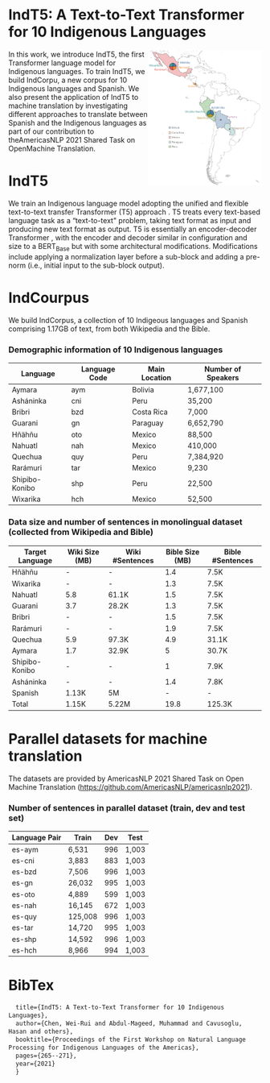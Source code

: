 # IndT5: A Text-to-Text Transformer for 10 Indigenous Languages
<img src="IND_langs_large7.png" alt="drawing" width="45%" height="45%" align="right"/>
In this work,  we introduce IndT5, the  first  Transformer  language  model  for  Indigenous languages.  To train IndT5, we build IndCorpu,  a  new  corpus  for 10 Indigenous languages  and  Spanish. We  also  present  the application  of  IndT5  to  machine  translation by    investigating    different    approaches    to translate between Spanish and the Indigenous languages  as  part  of  our  contribution  to  theAmericasNLP  2021  Shared  Task  on  OpenMachine  Translation.

# IndT5
We train an Indigenous language model adopting the unified and flexible
text-to-text transfer Transformer (T5) approach . T5 treats every
text-based language task as a “text-to-text" problem, taking text format
as input and producing new text format as output. T5 is essentially an
encoder-decoder Transformer , with the encoder and decoder similar in
configuration and size to a BERT<sub>Base</sub> but with some
architectural modifications. Modifications include applying a
normalization layer before a sub-block and adding a pre-norm (i.e.,
initial input to the sub-block output).

# IndCourpus
We build IndCorpus, a collection of 10 Indigeous languages and Spanish comprising 1.17GB of text, from both Wikipedia and the Bible.

### Demographic information of 10 Indigenous languages
|   **Language**   | **Language Code** | **Main Location** | **Number of Speakers** | 
|------------------|-------------------|-------------------|------------------------|
| Aymara           | aym               | Bolivia           | 1,677,100              |
| Asháninka        | cni               | Peru              | 35,200                 |
| Bribri           | bzd               | Costa Rica        | 7,000                  |
| Guarani          | gn                | Paraguay          | 6,652,790              |
| Hñähñu           | oto               | Mexico            | 88,500                 |
| Nahuatl          | nah               | Mexico            | 410,000                |
| Quechua          | quy               | Peru              | 7,384,920              |
| Rarámuri         | tar               | Mexico            | 9,230                  |
| Shipibo-Konibo   | shp               | Peru              | 22,500                 |
| Wixarika         | hch               | Mexico            | 52,500                 |

### Data size and number of sentences in monolingual dataset (collected from Wikipedia and Bible)
| **Target Language** | **Wiki Size (MB)**        | **Wiki #Sentences**           | **Bible Size (MB)**  | **Bible #Sentences**|
|-------------------|------------------|-------------------|------------------------|-|
|Hñähñu                   | -                |    -                             | 1.4     |    7.5K                                          |
|Wixarika                 | -            |       -                             |  1.3   |   7.5K|
|Nahuatl                  | 5.8           |    61.1K                         | 1.5  |      7.5K|
|Guarani                  | 3.7            |      28.2K                           | 1.3 |      7.5K                                              |
|Bribri                   | -               |    -                             | 1.5  |        7.5K                                        |
|Rarámuri                 | -                |     -                            | 1.9  |         7.5K                                       |
|Quechua                  | 5.9               |     97.3K                        | 4.9   |    31.1K                                            |
|Aymara                   | 1.7                |     32.9K                         | 5   | 30.7K|
|Shipibo-Konibo           | -                   |     -                         | 1    |    7.9K                                             |
|Asháninka                | -                    |     -                       | 1.4    |   7.8K                                          |
|Spanish                      | 1.13K             |    5M    | -              | - |
|Total | 1.15K  |  5.22M   |    19.8 |     125.3K|


# Parallel datasets for machine translation 
The datasets are provided by AmericasNLP 2021 Shared Task on Open Machine Translation (https://github.com/AmericasNLP/americasnlp2021).
### Number of sentences in parallel dataset (train, dev and test set)
| **Language Pair** | **Train**        | **Dev**           | **Test**               | 
|-------------------|------------------|-------------------|------------------------|
|es-aym    | 6,531 | 996   | 1,003   |
|es-cni  | 3,883  | 883   | 1,003 |
|es-bzd   | 7,506  | 996   | 1,003   |
|es-gn   | 26,032 | 995   |  1,003   |
|es-oto   | 4,889 | 599   | 1,003 |
|es-nah    | 16,145 | 672   | 1,003   |
|es-quy  | 125,008  | 996   | 1,003   |
|es-tar   | 14,720  | 995   | 1,003   |
|es-shp  | 14,592 | 996   |  1,003   |
|es-hch  | 8,966 | 994   | 1,003  |


# BibTex

```@inproceedings{chen2021indt5,
  title={IndT5: A Text-to-Text Transformer for 10 Indigenous Languages},
  author={Chen, Wei-Rui and Abdul-Mageed, Muhammad and Cavusoglu, Hasan and others},
  booktitle={Proceedings of the First Workshop on Natural Language Processing for Indigenous Languages of the Americas},
  pages={265--271},
  year={2021}
  }
